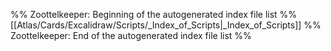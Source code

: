 %% Zoottelkeeper: Beginning of the autogenerated index file list  %%
 [[Atlas/Cards/Excalidraw/Scripts/_Index_of_Scripts|_Index_of_Scripts]]
%% Zoottelkeeper: End of the autogenerated index file list  %%
